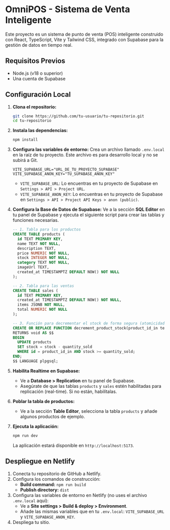 # OmniPOS - Sistema de Venta Inteligente

Este proyecto es un sistema de punto de venta (POS) inteligente construido con React, TypeScript, Vite y Tailwind CSS, integrado con Supabase para la gestión de datos en tiempo real.

## Requisitos Previos

- Node.js (v18 o superior)
- Una cuenta de Supabase

## Configuración Local

1.  **Clona el repositorio:**
    ```bash
    git clone https://github.com/tu-usuario/tu-repositorio.git
    cd tu-repositorio
    ```

2.  **Instala las dependencias:**
    ```bash
    npm install
    ```

3.  **Configura las variables de entorno:**
    Crea un archivo llamado `.env.local` en la raíz de tu proyecto. Este archivo es para desarrollo local y no se subirá a Git.

    ```
    VITE_SUPABASE_URL="URL_DE_TU_PROYECTO_SUPABASE"
    VITE_SUPABASE_ANON_KEY="TU_SUPABASE_ANON_KEY"
    ```
    - `VITE_SUPABASE_URL`: Lo encuentras en tu proyecto de Supabase en `Settings > API > Project URL`.
    - `VITE_SUPABASE_ANON_KEY`: Lo encuentras en tu proyecto de Supabase en `Settings > API > Project API Keys > anon (public)`.

4.  **Configura la Base de Datos de Supabase:**
    Ve a la sección **SQL Editor** en tu panel de Supabase y ejecuta el siguiente script para crear las tablas y funciones necesarias.

    ```sql
    -- 1. Tabla para los productos
    CREATE TABLE products (
      id TEXT PRIMARY KEY,
      name TEXT NOT NULL,
      description TEXT,
      price NUMERIC NOT NULL,
      stock INTEGER NOT NULL,
      category TEXT NOT NULL,
      imageUrl TEXT,
      created_at TIMESTAMPTZ DEFAULT NOW() NOT NULL
    );

    -- 2. Tabla para las ventas
    CREATE TABLE sales (
      id TEXT PRIMARY KEY,
      created_at TIMESTAMPTZ DEFAULT NOW() NOT NULL,
      items JSONB NOT NULL,
      total NUMERIC NOT NULL
    );

    -- 3. Función para decrementar el stock de forma segura (atomicidad)
    CREATE OR REPLACE FUNCTION decrement_product_stock(product_id_in text, quantity_sold int)
    RETURNS void AS $$
    BEGIN
      UPDATE products
      SET stock = stock - quantity_sold
      WHERE id = product_id_in AND stock >= quantity_sold;
    END;
    $$ LANGUAGE plpgsql;

    ```
5. **Habilita Realtime en Supabase:**
    - Ve a **Database > Replication** en tu panel de Supabase.
    - Asegúrate de que las tablas `products` y `sales` estén habilitadas para replicación (real-time). Si no están, habilítalas.

6. **Poblar la tabla de productos:**
   - Ve a la sección **Table Editor**, selecciona la tabla `products` y añade algunos productos de ejemplo.

7.  **Ejecuta la aplicación:**
    ```bash
    npm run dev
    ```
    La aplicación estará disponible en `http://localhost:5173`.

## Despliegue en Netlify

1.  Conecta tu repositorio de GitHub a Netlify.
2.  Configura los comandos de construcción:
    -   **Build command:** `npm run build`
    -   **Publish directory:** `dist`
3.  Configura las variables de entorno en Netlify (no uses el archivo `.env.local` aquí):
    -   Ve a **Site settings > Build & deploy > Environment**.
    -   Añade las mismas variables que en tu `.env.local`: `VITE_SUPABASE_URL` y `VITE_SUPABASE_ANON_KEY`.
4.  Despliega tu sitio.